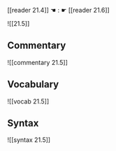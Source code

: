 [[reader 21.4]] ☚ : ☛ [[reader 21.6]]

![[21.5]]

## Commentary

![[commentary 21.5]]

## Vocabulary

![[vocab 21.5]]

## Syntax

![[syntax 21.5]]

